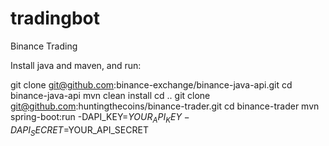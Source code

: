 # tradingbot
Binance Trading


Install java and maven, and run:


git clone git@github.com:binance-exchange/binance-java-api.git
cd binance-java-api
mvn clean install
cd ..
git clone git@github.com:huntingthecoins/binance-trader.git
cd binance-trader
mvn spring-boot:run -DAPI_KEY=$YOUR_API_KEY -DAPI_SECRET=$YOUR_API_SECRET


